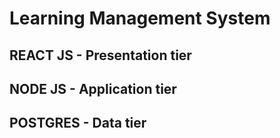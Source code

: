 # Learning Management System

## REACT JS - Presentation tier
## NODE JS - Application tier
## POSTGRES - Data tier
## 